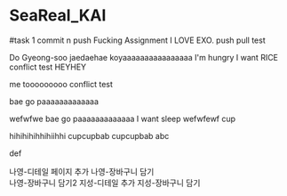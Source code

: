 # SeaReal_KAI
#task 1 commit n push 
Fucking Assignment
I LOVE EXO.
push pull test

Do Gyeong-soo jaedaehae
koyaaaaaaaaaaaaaaaa
I'm hungry
I want RICE
conflict test
HEYHEY

me tooooooooo
conflict test

bae go paaaaaaaaaaaaa

wefwfwe
bae go paaaaaaaaaaaaa
I want sleep
wefwfewf
cup

hihihihihhihiihhi
cupcupbab
cupcupbab
abc

def

나영-디테일 페이지 추가 
나영-장바구니 담기  
나영-장바구니 담기2
지성-디테일 추가
지성-장바구니 담기